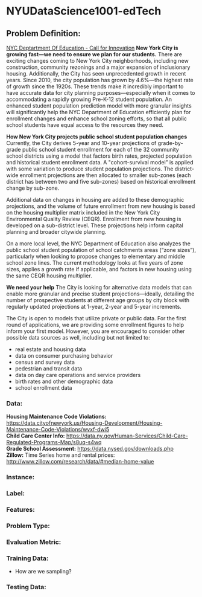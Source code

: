 # NYUDataScience1001-edTech

## Problem Definition:

[NYC Deptartment Of Education - Call for Innovation](http://www.nyc.gov/html/cfi/html/DOE/index.html#collapse1)
**New York City is growing fast—we need to ensure we plan for our students.**
There are exciting changes coming to New York City neighborhoods, including new construction, community rezonings and a major expansion of inclusionary housing. Additionally, the City has seen unprecedented growth in recent years. Since 2010, the city population has grown by 4.6%—the highest rate of growth since the 1920s. These trends make it incredibly important to have accurate data for city planning purposes—especially when it comes to accommodating a rapidly growing Pre-K-12 student population. An enhanced student population prediction model with more granular insights will significantly help the NYC Department of Education efficiently plan for enrollment changes and enhance school zoning efforts, so that all public school students have equal access to the resources they need.


**How New York City projects public school student population changes**
Currently, the City derives 5-year and 10-year projections of grade-by-grade public school student enrollment for each of the 32 community school districts using a model that factors birth rates, projected population and historical student enrollment data. A "cohort-survival model” is applied with some variation to produce student population projections. The district-wide enrollment projections are then allocated to smaller sub-zones (each district has between two and five sub-zones) based on historical enrollment change by sub-zone.

Additional data on changes in housing are added to these demographic projections, and the volume of future enrollment from new housing is based on the housing multiplier matrix included in the New York City Environmental Quality Review (CEQR). Enrollment from new housing is developed on a sub-district level. These projections help inform capital planning and broader citywide planning.

On a more local level, the NYC Department of Education also analyzes the public school student population of school catchments areas (“zone sizes”), particularly when looking to propose changes to elementary and middle school zone lines. The current methodology looks at five years of zone sizes, applies a growth rate if applicable, and factors in new housing using the same CEQR housing multiplier.


**We need your help**
The City is looking for alternative data models that can enable more granular and precise student projections—ideally, detailing the number of prospective students at different age groups by city block with regularly updated projections at 1-year, 2-year and 5-year increments.

The City is open to models that utilize private or public data. For the first round of applications, we are providing some enrollment figures to help inform your first model. However, you are encouraged to consider other possible data sources as well, including but not limited to:

* real estate and housing data
* data on consumer purchasing behavior
* census and survey data
* pedestrian and transit data
* data on day care operations and service providers
* birth rates and other demographic data
* school enrollment data

### Data:
**Housing Maintenance Code Violations:** https://data.cityofnewyork.us/Housing-Development/Housing-Maintenance-Code-Violations/wvxf-dwi5  
**Child Care Center Info:**  https://data.ny.gov/Human-Services/Child-Care-Regulated-Programs-Map/s8uq-s4wq  
**Grade School Assessment:** https://data.nysed.gov/downloads.php  
**Zillow:** Time Series home and rental prices: http://www.zillow.com/research/data/#median-home-value  
### Instance:
### Label:
### Features:
### Problem Type: 
### Evaluation Metric:
### Training Data: 
* How are we sampling?
### Testing Data:
